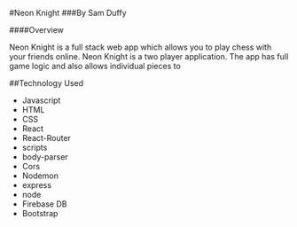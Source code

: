 #Neon Knight
###By Sam Duffy

####Overview

Neon Knight is a full stack web app which allows you to play chess with your friends online. Neon Knight is a two player application. The app has full game logic and also allows individual pieces to 


##Technology Used
 - Javascript
 - HTML
 - CSS
 - React
 - React-Router
 - scripts
 - body-parser
 - Cors
 - Nodemon
 - express
 - node
 - Firebase DB
 - Bootstrap
